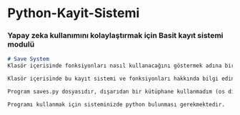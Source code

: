 # Python-Kayit-Sistemi
### Yapay zeka kullanımını kolaylaştırmak için Basit kayıt sistemi modulü

```markdown
# Save System
Klasör içerisinde fonksiyonları nasıl kullanacağını göstermek adına bir örnek python dosyası bıraktım.

Klasör içerisinde bu kayıt sistemi ve fonksiyonları hakkında bilgi edinebileceğin bir döküman bıraktım.

Program saves.py dosyasıdır, dışarıdan bir kütüphane kullanmadım (os dışında, bu kütüphane python içerisinde sabitdir)

Programı kullanmak için sisteminizde python bulunması gerekmektedir.
```
